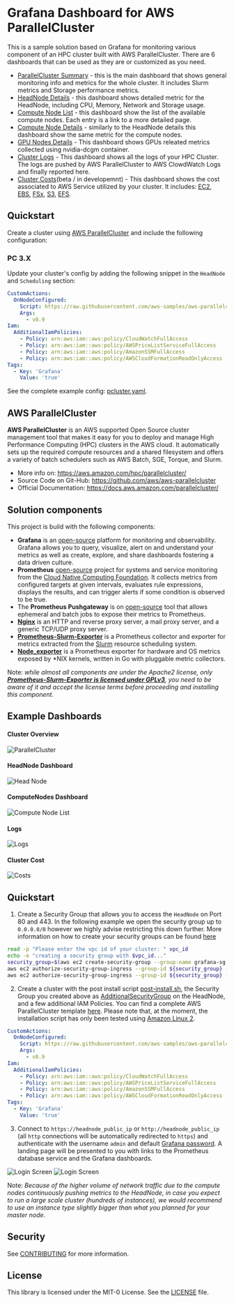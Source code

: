 # Grafana Dashboard for AWS ParallelCluster 

This is a sample solution based on Grafana for monitoring various component of an HPC cluster built with AWS ParallelCluster.
There are 6 dashboards that can be used as they are or customized as you need.
* [ParallelCluster Summary](https://github.com/aws-samples/aws-parallelcluster-monitoring/blob/main/grafana/dashboards/ParallelCluster.json) - this is the main dashboard that shows general monitoring info and metrics for the whole cluster. It includes Slurm metrics and Storage performance metrics.
* [HeadNode Details](https://github.com/aws-samples/aws-parallelcluster-monitoring/blob/main/grafana/dashboards/master-node-details.json) - this dashboard shows detailed metric for the HeadNode, including CPU, Memory, Network and Storage usage.
* [Compute Node List](https://github.com/aws-samples/aws-parallelcluster-monitoring/blob/main/grafana/dashboards/compute-node-list.json) - this dashboard show the list of the available compute nodes. Each entry is a link to a more detailed page.
* [Compute Node Details](https://github.com/aws-samples/aws-parallelcluster-monitoring/blob/main/grafana/dashboards/compute-node-details.json) - similarly to the HeadNode details this dashboard show the same metric for the compute nodes.
* [GPU Nodes Details](https://github.com/aws-samples/aws-parallelcluster-monitoring/blob/main/grafana/dashboards/gpu.json) - This dashboard shows GPUs releated metrics collected using nvidia-dcgm container.
* [Cluster Logs](https://github.com/aws-samples/aws-parallelcluster-monitoring/blob/main/grafana/dashboards/logs.json) - This dashboard shows all the logs of your HPC Cluster. The logs are pushed by AWS ParallelCluster to AWS ClowdWatch Logs and finally reported here.
* [Cluster Costs](https://github.com/aws-samples/aws-parallelcluster-monitoring/blob/main/grafana/dashboards/costs.json)(beta / in developemnt) - This dashboard shows the cost associated to AWS Service utilized by your cluster. It includes: [EC2](https://aws.amazon.com/ec2/pricing/), [EBS](https://aws.amazon.com/ebs/pricing/), [FSx](https://aws.amazon.com/fsx/lustre/pricing/), [S3](https://aws.amazon.com/s3/pricing/), [EFS](https://aws.amazon.com/efs/pricing/).

## Quickstart
Create a cluster using [AWS ParallelCluster](https://www.hpcworkshops.com/03-hpc-aws-parallelcluster-workshop.html) and include the following configuration:

### PC 3.X

Update your cluster's config by adding the following snippet in the `HeadNode` and `Scheduling` section:

```yaml
CustomActions:
  OnNodeConfigured:
    Script: https://raw.githubusercontent.com/aws-samples/aws-parallelcluster-monitoring/main/post-install.sh
    Args:
      - v0.9
Iam:
  AdditionalIamPolicies:
    - Policy: arn:aws:iam::aws:policy/CloudWatchFullAccess
    - Policy: arn:aws:iam::aws:policy/AWSPriceListServiceFullAccess
    - Policy: arn:aws:iam::aws:policy/AmazonSSMFullAccess
    - Policy: arn:aws:iam::aws:policy/AWSCloudFormationReadOnlyAccess
Tags:
  - Key: 'Grafana'
    Value: 'true'
```

See the complete example config: [pcluster.yaml](parallelcluster-setup/pcluster.yaml).

## AWS ParallelCluster
**AWS ParallelCluster** is an AWS supported Open Source cluster management tool that makes it easy for you to deploy and
manage High Performance Computing (HPC) clusters in the AWS cloud.
It automatically sets up the required compute resources and a shared filesystem and offers a variety of batch schedulers such as AWS Batch, SGE, Torque, and Slurm.
* More info on: https://aws.amazon.com/hpc/parallelcluster/
* Source Code on Git-Hub: https://github.com/aws/aws-parallelcluster
* Official Documentation: https://docs.aws.amazon.com/parallelcluster/


## Solution components
This project is build with the following components:

* **Grafana** is an [open-source](https://github.com/grafana/grafana) platform for monitoring and observability. Grafana allows you to query, visualize, alert on and understand your metrics as well as create, explore, and share dashboards fostering a data driven culture. 
* **Prometheus** [open-source](https://github.com/prometheus/prometheus/) project for systems and service monitoring from the [Cloud Native Computing Foundation](https://cncf.io/). It collects metrics from configured targets at given intervals, evaluates rule expressions, displays the results, and can trigger alerts if some condition is observed to be true.  
* The **Prometheus Pushgateway** is on [open-source](https://github.com/prometheus/pushgateway/) tool that allows ephemeral and batch jobs to expose their metrics to Prometheus.
* **[Nginx](http://nginx.org/)** is an HTTP and reverse proxy server, a mail proxy server, and a generic TCP/UDP proxy server.
* **[Prometheus-Slurm-Exporter](https://github.com/vpenso/prometheus-slurm-exporter/)** is a Prometheus collector and exporter for metrics extracted from the [Slurm](https://slurm.schedmd.com/overview.html) resource scheduling system.
* **[Node_exporter](https://github.com/prometheus/node_exporter)** is a Prometheus exporter for hardware and OS metrics exposed by \*NIX kernels, written in Go with pluggable metric collectors.

Note: *while almost all components are under the Apache2 license, only **[Prometheus-Slurm-Exporter is licensed under GPLv3](https://github.com/vpenso/prometheus-slurm-exporter/blob/master/LICENSE)**, you need to be aware of it and accept the license terms before proceeding and installing this component.*


## Example Dashboards

#### Cluster Overview

![ParallelCluster](docs/ParallelCluster.png?raw=true "AWS ParallelCluster")

#### HeadNode Dashboard

![Head Node](docs/HeadNode.png?raw=true "Head Node")

#### ComputeNodes Dashboard

![Compute Node List](docs/List.png?raw=true "Compute Node List")

#### Logs

![Logs](docs/Logs.png?raw=true "AWS ParallelCluster Logs")

#### Cluster Cost

![Costs](docs/Costs.png?raw=true "Best - AWS ParallelCluster Costs")


## Quickstart

1. Create a Security Group that allows you to access the `HeadNode` on Port 80 and 443. In the following example we open the security group up to `0.0.0.0/0` however we highly advise restricting this down further. More information on how to create your security groups can be found [here](https://docs.aws.amazon.com/cli/latest/userguide/cli-services-ec2-sg.html#creating-a-security-group)

```bash
read -p "Please enter the vpc id of your cluster: " vpc_id
echo -e "creating a security group with $vpc_id..."
security_group=$(aws ec2 create-security-group --group-name grafana-sg --description "Open HTTP/HTTPS ports" --vpc-id ${vpc_id} --output text)
aws ec2 authorize-security-group-ingress --group-id ${security_group} --protocol tcp --port 443 --cidr 0.0.0.0/0
aws ec2 authorize-security-group-ingress --group-id ${security_group} --protocol tcp --port 80 —-cidr 0.0.0.0/0
```

2. Create a cluster with the post install script [post-install.sh](https://github.com/aws-samples/aws-parallelcluster-monitoring/blob/main/post-install.sh), the Security Group you created above as [AdditionalSecurityGroup](https://docs.aws.amazon.com/parallelcluster/latest/ug/Scheduling-v3.html#yaml-Scheduling-SlurmQueues-Networking-AdditionalSecurityGroups) on the HeadNode, and a few additional IAM Policies. You can find a complete AWS ParallelCluster template [here](parallelcluster-setup/pcluster.yaml). Please note that, at the moment, the installation script has only been tested using [Amazon Linux 2](https://aws.amazon.com/amazon-linux-2/).

```yaml
CustomActions:
  OnNodeConfigured:
    Script: https://raw.githubusercontent.com/aws-samples/aws-parallelcluster-monitoring/main/post-install.sh
    Args:
      - v0.9
Iam:
  AdditionalIamPolicies:
    - Policy: arn:aws:iam::aws:policy/CloudWatchFullAccess
    - Policy: arn:aws:iam::aws:policy/AWSPriceListServiceFullAccess
    - Policy: arn:aws:iam::aws:policy/AmazonSSMFullAccess
    - Policy: arn:aws:iam::aws:policy/AWSCloudFormationReadOnlyAccess
Tags:
  - Key: 'Grafana'
    Value: 'true'
```

3. Connect to `https://headnode_public_ip` or `http://headnode_public_ip` (all `http` connections will be automatically redirected to `https`) and authenticate with the username `admin` and default [Grafana password](https://github.com/aws-samples/aws-parallelcluster-monitoring/blob/main/docker-compose/docker-compose.headnode.yml#L37). A landing page will be presented to you with links to the Prometheus database service and the Grafana dashboards.

![Login Screen](docs/Login1.png?raw=true "Login Screen")
![Login Screen](docs/Login2.png?raw=true "Login Screen")

Note: *Because of the higher volume of network traffic due to the compute nodes continuously pushing metrics to the HeadNode, in case you expect to run a large scale cluster (hundreds of instances), we would recommend to use an instance type slightly bigger than what you planned for your master node.*

## Security

See [CONTRIBUTING](CONTRIBUTING.md#security-issue-notifications) for more information.

## License

This library is licensed under the MIT-0 License. See the [LICENSE](https://github.com/aws-samples/aws-parallelcluster-monitoring/blob/main/LICENSE) file.
